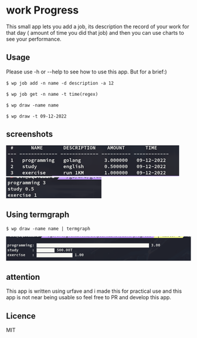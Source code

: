 # work Progress
This small app lets you add a job, its description the record of your work for that day ( amount of time you did that job)
and then you can use charts to see your performance.

## Usage
Please use -h or --help to see how to use this app.
But for a brief:)
```
$ wp job add -n name -d description -a 12
```

```
$ wp job get -n name -t time(regex)
```
```
$ wp draw -name name
```
```
$ wp draw -t 09-12-2022
```
## screenshots
![table](https://github.com/alipourhabibi/work-progress/blob/master/images/1.jpg?raw=true)
![raw_data](https://github.com/alipourhabibi/work-progress/blob/master/images/2.jpg?raw=true)
## Using termgraph
```
$ wp draw -name name | termgraph
```
![termgraph](https://github.com/alipourhabibi/work-progress/blob/master/images/3.jpg?raw=true)

## attention
This app is written using urfave and i made this for practical use and this app is not near being usable so feel free to PR and develop this app.

## Licence 
MIT

